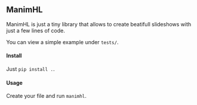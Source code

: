 ## ManimHL
ManimHL is just a tiny library that allows to create beatifull slideshows with just a few lines of code.

You can view a simple example under `tests/`.

#### Install
Just `pip install .`.

#### Usage
Create your file and run `manimhl`.
